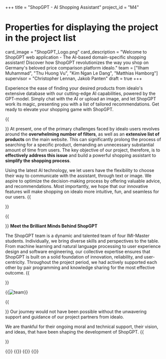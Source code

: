 +++
title = "ShopGPT - AI Shopping Assistant"
project_id = "M4"

# Properties for displaying the project in the project list
card_image = "ShopGPT_Logo.png"
card_description = "Welcome to ShopGPT web application - The AI-based domain-specific shopping assistant! Discover how ShopGPT revolutionizes the way you shop on Germany's beloved price comparison platform idealo."
team = ["Ilham Muhammad", "Thu Huong Vu", "Kim Ngan Le Dang", "Matthias Hamborg"]
supervisor = "Christopher Lennan, Jakob Panten"
draft = true
+++


Experience the ease of finding your desired products from idealo's extensive database with our cutting-edge AI capabilities, powered by the GPT-model.
Simply chat with the AI or upload an image, and let ShopGPT work its magic, presenting you with a list of tailored recommendations. 
Get ready to elevate your shopping game with ShopGPT.

{{<section title="Our Goal">}}
At present, one of the primary challenges faced by idealo users revolves around the **overwhelming number of filters**, as well as an **extensive list of products** on the main website. This can significantly prolong the process of searching for a specific product, demanding an unnecessary substantial amount of time from users. 
The key objective of our project, therefore, is to **effectively address this issue** and build a powerful shopping assistant to **simplify the shopping process**.

Using the latest AI technology, we let users have the flexibility to choose their way to communicate with the assistant, through text or image. We aspire to optimize the decision-making process by offering valuable advice, and recommendations. Most importantly, we hope that our innovative features will make shopping on idealo more intuitive, fun, and seamless for our users.
{{</section>}}

{{<section title="The Team">}}
**Meet the Brilliant Minds Behind ShopGPT**

The ShopGPT team is a dynamic and talented team of four IMI-Master students. Individually, we bring diverse skills and perspectives to the table. From machine learning and natural language processing to user experience design and software engineering, our collective expertise ensures that ShopGPT is built on a solid foundation of innovation, reliability, and user-centricity. Throughout the project period, we had actively supported each other by pair programming and knowledge sharing for the most effective outcome.
{{</section>}}

{{<image src="team.png" alt="team">}}

{{<section title="Our Partners">}}
Our journey would not have been possible without the unwavering support and guidance of our project partners from idealo. 

We are thankful for their ongoing moral and technical support, their vision, and ideas, that have been shaping the development of ShopGPT.
{{</section>}}

{{<gallery>}}
{{<team-member image="chris-lennan.jpg" name="Christopher">}}
{{<team-member image="jakob-panten.jpg" name="Jakob">}}
{{</gallery>}}
